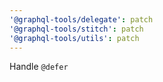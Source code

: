 ```yaml
---
'@graphql-tools/delegate': patch
'@graphql-tools/stitch': patch
'@graphql-tools/utils': patch
---
```


Handle `@defer`
